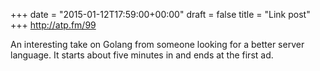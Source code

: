 +++
date = "2015-01-12T17:59:00+00:00"
draft = false
title = "Link post"
+++
http://atp.fm/99

An interesting take on Golang from someone looking for a better server language. It starts about five minutes in and ends at the first ad.

